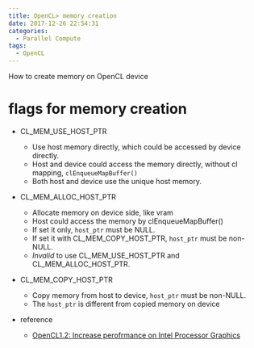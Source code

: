```yaml
---
title: OpenCL> memory creation
date: 2017-12-26 22:54:31
categories:
  - Parallel Compute
tags:
  - OpenCL
---
```


How to create memory on OpenCL device

<!--more-->

# flags for memory creation
* CL_MEM_USE_HOST_PTR
  - Use host memory directly, which could be accessed by device directly.
  - Host and device could access the memory directly, without cl mapping, `clEnqueueMapBuffer()`
  - Both host and device use the unique host memory.
* CL_MEM_ALLOC_HOST_PTR
  - Allocate memory on device side, like vram
  - Host could access the memory by clEnqueueMapBuffer()
  - If set it only, `host_ptr` must be NULL.
  - If set it with CL_MEM_COPY_HOST_PTR, `host_ptr` must be non-NULL.
  - *Invalid* to use CL_MEM_USE_HOST_PTR and CL_MEM_ALLOC_HOST_PTR.
* CL_MEM_COPY_HOST_PTR
  - Copy memory from host to device, `host_ptr` must be non-NULL.
  - The `host_ptr` is different from copied memory on device

* reference
  - [OpenCL1.2: Increase perofrmance on Intel Processor Graphics](https://software.intel.com/en-us/articles/getting-the-most-from-opencl-12-how-to-increase-performance-by-minimizing-buffer-copies-on-intel-processor-graphics)
